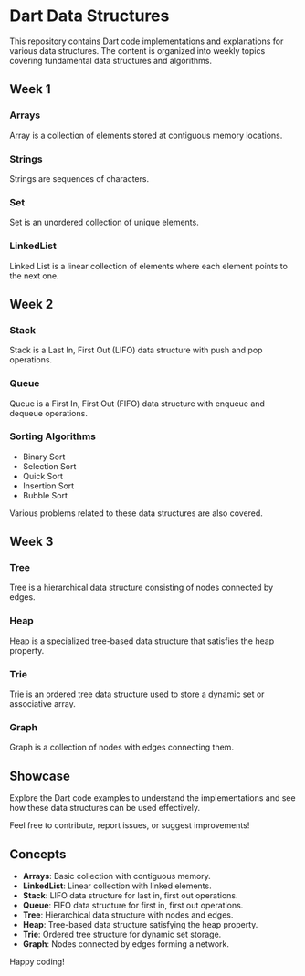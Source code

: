 # Dart Data Structures

This repository contains Dart code implementations and explanations for various data structures. The content is organized into weekly topics covering fundamental data structures and algorithms.

## Week 1

### Arrays
Array is a collection of elements stored at contiguous memory locations.

### Strings
Strings are sequences of characters.

### Set
Set is an unordered collection of unique elements.

### LinkedList
Linked List is a linear collection of elements where each element points to the next one.

## Week 2

### Stack
Stack is a Last In, First Out (LIFO) data structure with push and pop operations.

### Queue
Queue is a First In, First Out (FIFO) data structure with enqueue and dequeue operations.

### Sorting Algorithms
- Binary Sort
- Selection Sort
- Quick Sort
- Insertion Sort
- Bubble Sort

Various problems related to these data structures are also covered.

## Week 3

### Tree
Tree is a hierarchical data structure consisting of nodes connected by edges.

### Heap
Heap is a specialized tree-based data structure that satisfies the heap property.

### Trie
Trie is an ordered tree data structure used to store a dynamic set or associative array.

### Graph
Graph is a collection of nodes with edges connecting them.

## Showcase

Explore the Dart code examples to understand the implementations and see how these data structures can be used effectively.

Feel free to contribute, report issues, or suggest improvements!

## Concepts

- **Arrays**: Basic collection with contiguous memory.
- **LinkedList**: Linear collection with linked elements.
- **Stack**: LIFO data structure for last in, first out operations.
- **Queue**: FIFO data structure for first in, first out operations.
- **Tree**: Hierarchical data structure with nodes and edges.
- **Heap**: Tree-based data structure satisfying the heap property.
- **Trie**: Ordered tree structure for dynamic set storage.
- **Graph**: Nodes connected by edges forming a network.

Happy coding!
